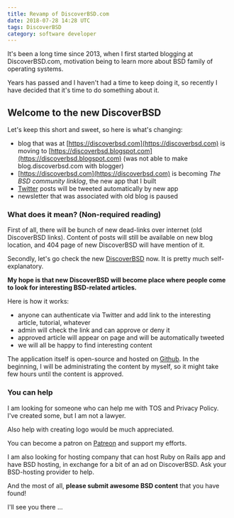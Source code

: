 ```yaml
---
title: Revamp of DiscoverBSD.com
date: 2018-07-28 14:28 UTC
tags: DiscoverBSD
category: software developer
---
```


It's been a long time since 2013, when I first started blogging at DiscoverBSD.com, motivation being to learn more about BSD family of operating systems.

Years has passed and I haven't had a time to keep doing it, so recently I have decided that it's time to do something about it.

## Welcome to the new DiscoverBSD

Let's keep this short and sweet, so here is what's changing:

- blog that was at [https://discoverbsd.com](https://discoverbsd.com) is moving to [https://discoverbsd.blogspot.com](https://discoverbsd.blogspot.com) (was not able to make blog.discoverbsd.com with blogger)
- [https://discoverbsd.com](https://discoverbsd.com) is becoming *The BSD community linklog*, the new app that I built
- [Twitter](https://twitter.com/_DiscoverBSD) posts will be tweeted automatically by new app
- newsletter that was associated with old blog is paused

### What does it mean? (Non-required reading)

First of all, there will be bunch of new dead-links over internet (old DiscoverBSD links). Content of posts will still be available on new blog location, and 404 page of new DiscoverBSD will have mention of it.

Secondly, let's go check the new [DiscoverBSD](https://discoverbsd.com) now. It is pretty much self-explanatory.

**My hope is that new DiscoverBSD will become place where people come to look for interesting BSD-related articles.**

Here is how it works:
- anyone can authenticate via Twitter and add link to the interesting article, tutorial, whatever
- admin will check the link and can approve or deny it
- approved article will appear on page and will be automatically tweeted
- we will all be happy to find interesting content

The application itself is open-source and hosted on [Github](https://github.com/DiscoverBSD/DiscoverBSD). In the beginning, I will be administrating the content by myself, so it might take few hours until the content is approved.

### You can help

I am looking for someone who can help me with TOS and Privacy Policy. I've created some, but I am not a lawyer.

Also help with creating logo would be much appreciated.

You can become a patron on [Patreon](https://patreon.com/hovancik) and support my efforts.

I am also looking for hosting company that can host Ruby on Rails app and have BSD hosting, in exchange for a bit of an ad on DiscoverBSD. Ask your BSD-hosting provider to help.

And the most of all, **please submit awesome BSD content** that you have found!

I'll see you there ...

